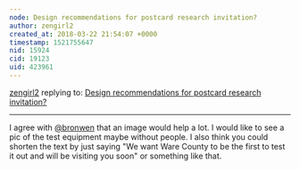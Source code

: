 ```yaml
---
node: Design recommendations for postcard research invitation?
author: zengirl2
created_at: 2018-03-22 21:54:07 +0000
timestamp: 1521755647
nid: 15924
cid: 19123
uid: 423961
---
```




[zengirl2](../profile/zengirl2) replying to: [Design recommendations for postcard research invitation?](../notes/gretchengehrke/03-12-2018/design-recommendations-for-postcard-research-invitation)

----
I agree with [@bronwen](/profile/bronwen) that an image would help a lot. I would like to see a pic of the test equipment maybe without people. I also think you could shorten the text by just saying "We want Ware County to be the first to test it out and will be visiting you soon" or something like that.